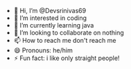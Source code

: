 - 👋 Hi, I’m @Devsrinivas69
- 👀 I’m interested in coding 
- 🌱 I’m currently learning java
- 💞️ I’m looking to collaborate on nothing 
- 📫 How to reach me don't reach me 
- 😄 Pronouns: he/him
- ⚡ Fun fact: i like only straight people!

<!---
Devsrinivas69/Devsrinivas69 is a ✨ special ✨ repository because its `README.md` (this file) appears on your GitHub profile.
You can click the Preview link to take a look at your changes.
--->
